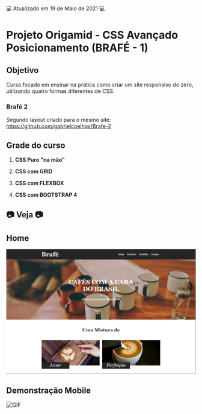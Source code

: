 💻 Atualizado em 19 de Maio de 2021 💻

# Projeto Origamid - CSS Avançado Posicionamento (BRAFÉ - 1)

## Objetivo

Curso focado em ensinar na prática como criar um site responsivo do zero, utilizando quatro formas diferentes de CSS.

### Brafé 2

Segundo layout criado para o mesmo site: https://github.com/gabrielcoelhox/Brafe-2

## Grade do curso

1. <b>CSS Puro "na mão"</b> </br>

2. <b>CSS com GRID</b> </br>

3. <b>CSS com FLEXBOX</b> </br>

4. <b>CSS com BOOTSTRAP 4</b> </br>

## 📷 Veja 📷

## Home

![IMG](github/img1.png)

## Demonstração Mobile

![GIF](github/mobile.gif)
